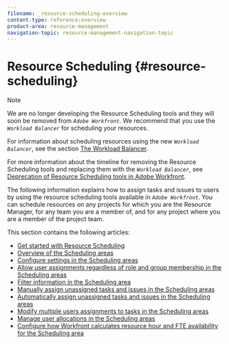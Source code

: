 ```yaml
---
filename: _resource-scheduling-overview
content-type: reference;overview
product-area: resource-management
navigation-topic: resource-management-navigation-topic
---
```




# Resource Scheduling {#resource-scheduling}



>[!NOTE]
>
>We are no longer developing the Resource Scheduling tools and they will soon be removed from *`Adobe Workfront`*. We recommend that you use the *`Workload Balancer`* for scheduling your resources. 
>
>
>For information about scheduling resources using the new *`Workload Balancer`*, see the section [The Workload Balancer](_workload-balancer.md).
>
>
>For more information about the timeline for removing the Resource Scheduling tools and replacing them with the *`Workload Balancer`*, see [Deprecation of Resource Scheduling tools in Adobe Workfront](deprecate-resource-scheduling.md).



The following information explains how to assign tasks and issues to users by using the resource scheduling tools available in *`Adobe Workfront`*. You can schedule resources on any projects for which you are the Resource Manager, for any team you are a member of, and for any project where you are a member of the project team.


This section contains the following articles:



* [Get started with Resource Scheduling](get-started-resource-scheduling.md) 
* [Overview of the Scheduling areas](overview-scheduling-areas.md) 
* [Configure settings in the Scheduling areas](configure-settings-scheduling-areas.md) 
* [Allow user assignments regardless of role and group membership in the Scheduling areas](assignments-regardless-of-role-or-group-scheduling-areas.md) 
* [Filter information in the Scheduling area](filter-scheduling-area.md) 
* [Manually assign unassigned tasks and issues in the Scheduling areas](manually-assign-items-scheduling-areas.md) 
* [Automatically assign unassigned tasks and issues in the Scheduling areas](automatically-assign-items-scheduling-areas.md) 
* [Modify multiple users assignments to tasks in the Scheduling areas](modify-multipl-assignments-scheduling-areas.md) 
* [Manage user allocations in the Scheduling areas](manage-allocations-scheduling-areas.md) 
* [Configure how Workfront calculates resource hour and FTE availability for the Scheduling area](calculate-hours-fte-scheduling-area.md) 


